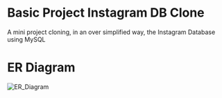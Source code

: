 # Basic Project Instagram DB Clone
A mini project cloning, in an over simplified way, the Instagram Database using MySQL

# ER Diagram
![ER_Diagram](https://user-images.githubusercontent.com/73988556/180342929-5bace326-b9a1-4451-8328-507002197f90.png)
